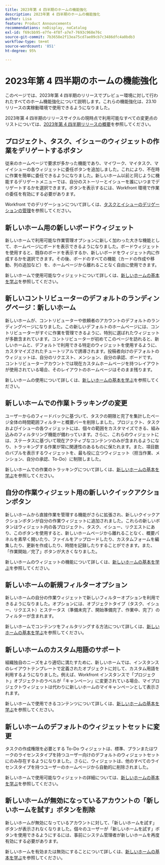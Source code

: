```yaml
---
title: 2023年第 4 四半期のホームの機能強化
description: 2023年第 4 四半期のホームの機能強化
author: Lisa
feature: Product Announcements
recommendations: noDisplay, noCatalog
exl-id: f69cbb95-e7fe-4f8f-a7e7-7693c968e76c
source-git-commit: 7b3658e2f13ea75cd7ae09cb7c3486dfc4a0bdb3
workflow-type: tm+mt
source-wordcount: '851'
ht-degree: 95%

---
```


# 2023年第 4 四半期のホームの機能強化

このページでは、2023年第 4 四半期のリリースでプレビュー環境に対して行われたすべてのホーム機能強化について説明します。これらの機能強化は、23.10 リリースの実稼動環境で使用できるようになりました。

2023年第 4 四半期のリリースサイクルの現時点で利用可能なすべての変更点のリストについては、[2023年第 4 四半期リリースの概要](/help/quicksilver/product-announcements/product-releases/23-q4-release-activity/23-q4-release-overview.md)を参照してください。

## プロジェクト、タスク、イシューのウィジェットの作業をデリゲートするボタン

従来のホームページで要求が多かった機能であり、マイワーク、マイタスク、マイイシューの各ウィジェットに委任ボタンを追加しました。これにより、不在時に作業を簡単に委任できるようになりました。新しいホーム以前と同じように機能するデリゲートメニューでは、自分のストーリーとイシューを誰にいつまでデリゲートするかを選択できます。ボタンを表示するには、Workfront 環境で作業の委任を有効にする必要があります。

Workfront でのデリゲーションについて詳しくは、[タスクとイシューのデリゲーションの管理](/help/quicksilver/manage-work/delegate-work/how-to-delegate-work.md)を参照してください。

## 新しいホーム用の新しいボードウィジェット

新しいホームで利用可能な作業管理オプションに新しく加わった大きな機能として、ホームページにボードを表示できるようになりました。ボードウィジェットを使用すると、既存のボードを表示するか、新しいボードをウィジェット内に作成するかを選択できます。その後、ボードのすべての機能（カードの作成や移動、列の追加など）を、ホームページから離れることなく自由に使用できます。

新しいホームで使用可能なウィジェットについて詳しくは、[新しいホームの基本を学ぶ](/help/quicksilver/workfront-basics/using-home/new-home/get-started-with-new-home.md)を参照してください。

## 新しいコントリビューターのデフォルトのランディングページ：新しいホーム

新しいホームが、コントリビューターや依頼者のアカウントのデフォルトのランディングページになりました。この新しいデフォルトのホームページには、コントリビューターがすぐに作業を管理できるように、特別に選ばれたウィジェットが多数含まれています。コントリビューターが初めてこのページを訪れると、新しいホームと、デフォルトで利用できる特定のウィジェットを使用するように、カスタマイズされたチュートリアルで誘導されます。投稿者向けのデフォルトのウィジェットは、自分のリクエスト、メンション、自分の承認、ボードです。 コントリビューターアカウントでは現在カスタムホームページを持つレイアウトが使用されている場合、そのレイアウトのホームページはそのまま残ります。

新しいホームの使用について詳しくは、[新しいホームの基本を学ぶ](/help/quicksilver/workfront-basics/using-home/new-home/get-started-with-new-home.md)を参照してください。

## 新しいホームでの作業トラッキングの変更

ユーザーからのフィードバックに基づいて、タスクの期限と完了を集計したページ全体の時間範囲フィルターと概要バーを削除しました。プロジェクト、タスクおよびイシューの各ウィジェットには、個々の範囲をカスタマイズできる、組み込みのフィルタリング機能が備わっています。さらに、これらのウィジェットには、ステータスに基づいて現在アクティブなコンテンツのみが含まれるようになり、トラッキングする作業が常に関連性のあるものに保たれます。また、項目数のバブルを表示するウィジェットを、最も役に立つウィジェット（担当作業、メンション、自分の承認、To-Do）に制限しました。

新しいホームでの作業のトラッキングについて詳しくは、[新しいホームの基本を学ぶ](/help/quicksilver/workfront-basics/using-home/new-home/get-started-with-new-home.md)を参照してください。

## 自分の作業ウィジェット用の新しいクイックアクションボタン

新しいホームから直接作業を管理する機能がさらに拡張され、新しいクイックアクションボタンが自分の作業ウィジェットに追加されました。これらの新しいボタンはウィジェット内の各プロジェクト、タスク、イシュー、リクエストにあり、このボタンを使用すると、新しいホームページから離れることなく、概要パネルを素早く開いたり、ファイルをアップロードしたり、カスタムフォームを編集したり、更新を作成したり、時間を記録したりすることができます。また、「作業開始／完了」ボタンが大きくなりました。

新しいホームのウィジェットの機能について詳しくは、[新しいホームの基本を学ぶ](/help/quicksilver/workfront-basics/using-home/new-home/get-started-with-new-home.md)を参照してください。

## 新しいホームの新規フィルターオプション

新しいホームの自分の作業ウィジェットで新しいフィルターオプションを利用できるようになりました。オプションには、オブジェクトタイプ（タスク、イシュー、リクエスト）とステータス（準備未完了、開始準備完了、作業中、完了）のフィルターが含まれます。

新しいホームでコンテンツをフィルタリングする方法について詳しくは、[新しいホームの基本を学ぶ](/help/quicksilver/workfront-basics/using-home/new-home/get-started-with-new-home.md)を参照してください。

## 新しいホームのカスタム用語のサポート

組織独自のニーズをより適切に満たすために、新しいホームでは、インスタンスのレイアウトテンプレートで定義されたオブジェクトに対して、カスタム用語を利用するようになりました。例えば、Workfront インスタンスで「プロジェクト」オブジェクトのラベルが「キャンペーン」に変更されている場合、マイプロジェクトウィジェットは代わりに新しいホームのマイキャンペーンとして表示されます。

新しいホームで使用できるコンテンツについて詳しくは、[新しいホームの基本を学ぶ](/help/quicksilver/workfront-basics/using-home/new-home/get-started-with-new-home.md)を参照してください。

## 新しいホームのデフォルトのウィジェットセットに変更

タスクの作成権限を必要とする To-Do ウィジェットは、標準、プランまたはワークのライセンスタイプを持つユーザー向けのデフォルトのウィジェットセットにのみ存在するようになりました。さらに、ウィジェットは、他のすべてのライセンスタイプを持つユーザーのホームページから自動的に削除されました。

新しいホームで使用可能なウィジェットの詳細については、[新しいホームの基本を学ぶ](/help/quicksilver/workfront-basics/using-home/new-home/get-started-with-new-home.md)を参照してください。

## 新しいホームが無効になっているアカウントの「新しいホームを試す」ボタンを削除

新しいホームが無効になっているアカウントに対して、「新しいホームを試す」ボタンが表示されなくなりました。個々のユーザーが「新しいホームを試す」ボタンを使用できるようにするには、事前にシステム管理者が新しいホームを再度有効にする必要があります。

新しいホームを有効または無効にすることについて詳しくは、[新しいホームの基本を学ぶ](/help/quicksilver/workfront-basics/using-home/new-home/get-started-with-new-home.md)を参照してください。

